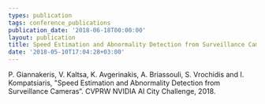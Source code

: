 ```yaml
---
types: publication
tags: conference_publications
publication_date: '2018-06-18T00:00:00'
layout: publication
title: Speed Estimation and Abnormality Detection from Surveillance Cameras
date: '2018-05-10T17:04:28+03:00'
---
```

<p>P. Giannakeris, V. Kaltsa, K. Avgerinakis, A. Briassouli, S. Vrochidis and I. Kompatsiaris, "Speed Estimation and Abnormality Detection from Surveillance Cameras“. CVPRW NVIDIA AI City Challenge, 2018.</p>
